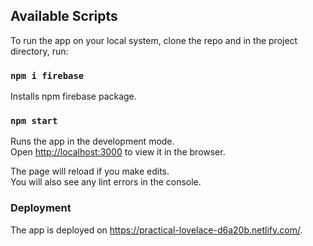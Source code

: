 

## Available Scripts

To run the app on your local system, clone the repo and in the project directory, run:

### `npm i firebase`

Installs npm firebase package.

### `npm start`

Runs the app in the development mode.<br />
Open [http://localhost:3000](http://localhost:3000) to view it in the browser.

The page will reload if you make edits.<br />
You will also see any lint errors in the console.


### Deployment

The app is deployed on https://practical-lovelace-d6a20b.netlify.com/.
